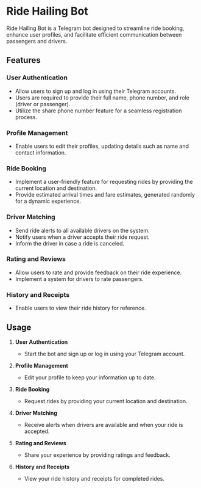 # Ride Hailing Bot

Ride Hailing Bot is a Telegram bot designed to streamline ride booking, enhance user profiles, and facilitate efficient communication between passengers and drivers.

## Features

### User Authentication
- Allow users to sign up and log in using their Telegram accounts.
- Users are required to provide their full name, phone number, and role (driver or passenger).
- Utilize the share phone number feature for a seamless registration process.

### Profile Management
- Enable users to edit their profiles, updating details such as name and contact information.

### Ride Booking
- Implement a user-friendly feature for requesting rides by providing the current location and destination.
- Provide estimated arrival times and fare estimates, generated randomly for a dynamic experience.

### Driver Matching
- Send ride alerts to all available drivers on the system.
- Notify users when a driver accepts their ride request.
- Inform the driver in case a ride is canceled.

### Rating and Reviews
- Allow users to rate and provide feedback on their ride experience.
- Implement a system for drivers to rate passengers.

### History and Receipts
- Enable users to view their ride history for reference.
  
## Usage

1. **User Authentication**
   - Start the bot and sign up or log in using your Telegram account.

2. **Profile Management**
   - Edit your profile to keep your information up to date.

3. **Ride Booking**
   - Request rides by providing your current location and destination.

4. **Driver Matching**
   - Receive alerts when drivers are available and when your ride is accepted.

5. **Rating and Reviews**
   - Share your experience by providing ratings and feedback.

6. **History and Receipts**
   - View your ride history and receipts for completed rides.


